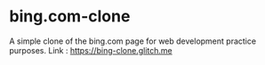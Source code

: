 # bing.com-clone
A simple clone of the bing.com page for web development practice purposes. 
Link : https://bing-clone.glitch.me
